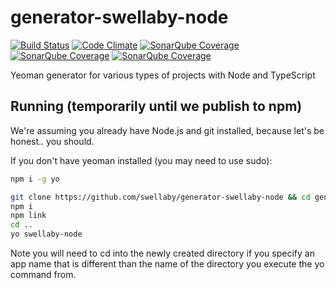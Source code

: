 # generator-swellaby-node
[![Build Status](https://travis-ci.org/swellaby/generator-swellaby-node.svg?branch=master)](https://travis-ci.org/swellaby/generator-swellaby-node)
[![Code Climate](https://codeclimate.com/github/swellaby/generator-swellaby-node/badges/gpa.svg)](https://codeclimate.com/github/swellaby/generator-swellaby-node)
[![SonarQube Coverage](https://img.shields.io/sonar/http/sonarqube.com/swellaby:generator-swellaby-node/coverage.svg)](https://sonarqube.com/component_measures/metric/coverage/list?id=swellaby%3Agenerator-swellaby-node)
[![SonarQube Coverage](https://img.shields.io/sonar/http/sonarqube.com/swellaby:generator-swellaby-node/tech_debt.svg)](https://sonarqube.com/component_measures/metric/sqale_index/list?id=swellaby%3Agenerator-swellaby-node)
[![SonarQube Coverage](https://img.shields.io/sonar/http/sonarqube.com/swellaby:generator-swellaby-node/sqale_rating.svg)](https://sonarqube.com/component_measures/metric/sqale_rating/list?id=swellaby%3Agenerator-swellaby-node)


Yeoman generator for various types of projects with Node and TypeScript

## Running (temporarily until we publish to npm)
We're assuming you already have Node.js and git installed, because let's be honest.. you should.

If you don't have yeoman installed (you may need to use sudo):
```sh
npm i -g yo
```

```sh
git clone https://github.com/swellaby/generator-swellaby-node && cd generator-swellaby-node
npm i
npm link
cd ..
yo swellaby-node
```

Note you will need to cd into the newly created directory if you specify an app name that is different than the name of the directory you execute the yo command from.
